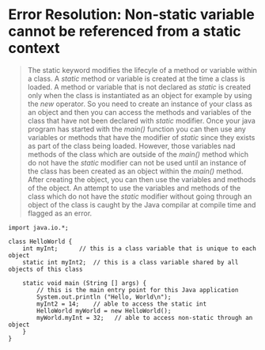# Error Resolution: Non-static variable cannot be referenced from a static context
> The static keyword modifies the lifecyle of a method or variable within a class. A *static* method or variable is created at the time a class is loaded. A method or variable that is not declared as *static* is created only when the class is instantiated as an object for example by using the *new* operator.
>So you need to create an instance of your class as an object and then you can access the methods and variables of the class that have not been declared with *static* modifier. Once your java program has started with the *main()* function you can then use any variables or methods that have the modifier of *static* since they exists as part of the class being loaded.
>However, those variables nad methods of the class which are outside of the *main()* method which do not have the *static* modifier can not be used until an instance of the class has been created as an object within the *main()* method. After creating the object, you can then use the variables and methods of the object. An attempt to use the variables and methods of the class which do not have the *static* modifier without going through an object of the class is caught by the Java compilar at compile time and flagged as an error.

```
import java.io.*;

class HelloWorld {
    int myInt;      // this is a class variable that is unique to each object
    static int myInt2;  // this is a class variable shared by all objects of this class

    static void main (String [] args) {
        // this is the main entry point for this Java application
        System.out.println ("Hello, World\n");
        myInt2 = 14;    // able to access the static int
        HelloWorld myWorld = new HelloWorld();
        myWorld.myInt = 32;   // able to access non-static through an object
    }
}
```
